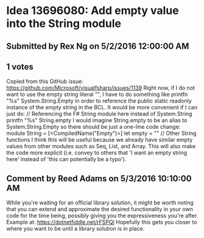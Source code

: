 # Idea 13696080: Add empty value into the String module

## Submitted by Rex Ng on 5/2/2016 12:00:00 AM

## 1 votes

Copied from this GitHub issue: https://github.com/Microsoft/visualfsharp/issues/1139
Right now, if I do not want to use the empty string literal "", I have to do something like
printfn "%s" System.String.Empty
in order to reference the public static readonly instance of the empty string in the BCL.
It would be more convenient if I can just do:
// Referencing the F# String module here instead of System.String
printfn "%s" String.empty
I would imagine String.empty to be an alias to System.String.Empty so there should be just a one-line code change:
module String =
[<CompiledName("Empty")>]
let empty = ""
// Other String functions
I think this will be useful because we already have similar empty values from other modules such as Seq, List, and Array.
This will also make the code more explicit (i.e. convey to others that 'I want an empty string here' instead of 'this can potentially be a typo').


## Comment by Reed Adams on 5/3/2016 10:10:00 AM

While you're waiting for an official library solution, it might be worth noting that you can extend and approximate the desired functionality in your own code for the time being, possibly giving you the expressiveness you're after.
Example at: https://dotnetfiddle.net/rFSPQl
Hopefully this gets you closer to where you want to be until a library solution is in place.
